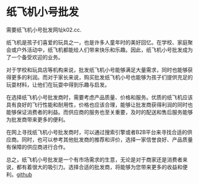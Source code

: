 # 纸飞机小号批发

需要纸飞机小号批发网址k02.cc.

纸飞机是孩子们喜爱的玩具之一，也是许多人童年时的美好回忆。在学校、家庭聚会或户外活动中，纸飞机都能给人们带来快乐和乐趣。因此，纸飞机小号批发成为了一个备受欢迎的业务。

对于学校和玩具店等机构来说，批发纸飞机小号能够满足大量需求，同时也能够获得更多的利润。而对于家长来说，购买批发纸飞机小号也能够为孩子们提供充足的玩耍材料，让他们在玩耍中得到乐趣与启发。

在选择纸飞机小号批发商时，需要考虑产品质量、价格和服务。优质的纸飞机应该具有良好的飞行性能和耐用性，价格也应该合理，能够让批发商获得利润的同时也能够保证消费者的利益。而供应商的服务也至关重要，及时的配送和售后服务能够为批发商带来更多的便利。

在网上寻找纸飞机小号批发商时，可以通过搜索引擎或者B2B平台来寻找合适的供应商。同时，也可以参考其他批发商的推荐和评价，选择一家信誉良好、产品质量有保障的供应商进行合作。

总之，纸飞机小号批发是一个有市场需求的生意，无论是对于商家还是消费者来说，都有着很大的吸引力。选择合适的批发商，将能够为您带来更多的收益和便利。[github](https://github.com)